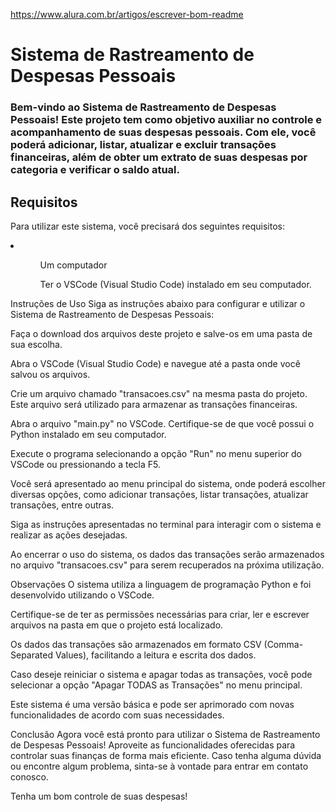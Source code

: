 https://www.alura.com.br/artigos/escrever-bom-readme


<h1>Sistema de Rastreamento de Despesas Pessoais</h1>

<h3>Bem-vindo ao Sistema de Rastreamento de Despesas Pessoais! Este projeto tem como objetivo auxiliar no controle e acompanhamento de suas despesas pessoais. Com ele, você poderá adicionar, listar, atualizar e excluir transações financeiras, além de obter um extrato de suas despesas por categoria e verificar o saldo atual.</h3>


<h2>Requisitos</h2>
<p>Para utilizar este sistema, você precisará dos seguintes requisitos:</p>

<li>
  <ul>
    <ul>Um computador</ul>
    <ul>Ter o VSCode (Visual Studio Code) instalado em seu computador.</ul>
  </ul>
  
</li>


Instruções de Uso
Siga as instruções abaixo para configurar e utilizar o Sistema de Rastreamento de Despesas Pessoais:

Faça o download dos arquivos deste projeto e salve-os em uma pasta de sua escolha.

Abra o VSCode (Visual Studio Code) e navegue até a pasta onde você salvou os arquivos.

Crie um arquivo chamado "transacoes.csv" na mesma pasta do projeto. Este arquivo será utilizado para armazenar as transações financeiras.

Abra o arquivo "main.py" no VSCode. Certifique-se de que você possui o Python instalado em seu computador.

Execute o programa selecionando a opção "Run" no menu superior do VSCode ou pressionando a tecla F5.

Você será apresentado ao menu principal do sistema, onde poderá escolher diversas opções, como adicionar transações, listar transações, atualizar transações, entre outras.

Siga as instruções apresentadas no terminal para interagir com o sistema e realizar as ações desejadas.

Ao encerrar o uso do sistema, os dados das transações serão armazenados no arquivo "transacoes.csv" para serem recuperados na próxima utilização.

Observações
O sistema utiliza a linguagem de programação Python e foi desenvolvido utilizando o VSCode.

Certifique-se de ter as permissões necessárias para criar, ler e escrever arquivos na pasta em que o projeto está localizado.

Os dados das transações são armazenados em formato CSV (Comma-Separated Values), facilitando a leitura e escrita dos dados.

Caso deseje reiniciar o sistema e apagar todas as transações, você pode selecionar a opção "Apagar TODAS as Transações" no menu principal.

Este sistema é uma versão básica e pode ser aprimorado com novas funcionalidades de acordo com suas necessidades.

Conclusão
Agora você está pronto para utilizar o Sistema de Rastreamento de Despesas Pessoais! Aproveite as funcionalidades oferecidas para controlar suas finanças de forma mais eficiente. Caso tenha alguma dúvida ou encontre algum problema, sinta-se à vontade para entrar em contato conosco.

Tenha um bom controle de suas despesas!




